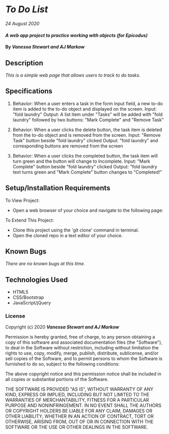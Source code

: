 # _To Do List_

_24 August 2020_

#### _A web app project to practice working with objects (for Epicodus)_

#### By _**Vanessa Stewart and AJ Markow**_

## Description

_This is a simple web page that allows users to track to do tasks._

## Specifications

1. Behavior: When a user enters a task in the form input field, a new to-do item is added to the to-do object and displayed on the screen.
Input: "fold laundry"
Output: A list item under "Tasks" will be added with "fold laundry" followed by two buttons: "Mark Complete" and "Remove Task"

2. Behavior: When a user clicks the delete button, the task item is deleted from the to-do object and is removed from the screen.
Input: "Remove Task" button beside "fold laundry" clicked
Output: "fold laundry" and corresponding buttons are removed from the screen

3. Behavior: When a user clicks the completed button, the task item will turn green and the button will change to Incomplete.
Input: "Mark Complete" button beside "fold laundry" clicked
Output: "fold laundry text turns green and "Mark Complete" button changes to "Completed!"


## Setup/Installation Requirements

To View Project:
* Open a web browser of your choice and navigate to the following page:

To Extend This Project:
* Clone this project using the 'git clone' command in terminal.
* Open the cloned repo in a text editor of your choice.

## Known Bugs

_There are no known bugs at this time._

## Technologies Used

* HTML5
* CSS/Bootstrap
* JavaScript/jQuery

### License

Copyright (c) 2020 **_Vanessa Stewart and AJ Markow_**

Permission is hereby granted, free of charge, to any person obtaining a copy of this software and associated documentation files (the "Software"), to deal in the Software without restriction, including without limitation the rights to use, copy, modify, merge, publish, distribute, sublicense, and/or sell copies of the Software, and to permit persons to whom the Software is furnished to do so, subject to the following conditions:

The above copyright notice and this permission notice shall be included in all copies or substantial portions of the Software.

THE SOFTWARE IS PROVIDED "AS IS", WITHOUT WARRANTY OF ANY KIND, EXPRESS OR IMPLIED, INCLUDING BUT NOT LIMITED TO THE WARRANTIES OF MERCHANTABILITY, FITNESS FOR A PARTICULAR PURPOSE AND NONINFRINGEMENT. IN NO EVENT SHALL THE AUTHORS OR COPYRIGHT HOLDERS BE LIABLE FOR ANY CLAIM, DAMAGES OR OTHER LIABILITY, WHETHER IN AN ACTION OF CONTRACT, TORT OR OTHERWISE, ARISING FROM, OUT OF OR IN CONNECTION WITH THE SOFTWARE OR THE USE OR OTHER DEALINGS IN THE SOFTWARE.
